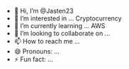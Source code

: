 - 👋 Hi, I’m @Jasten23
- 👀 I’m interested in ... Cryptocurrency 
- 🌱 I’m currently learning ... AWS 
- 💞️ I’m looking to collaborate on ...
- 📫 How to reach me ... 
- 😄 Pronouns: ...
- ⚡ Fun fact: ...

<!---
Jasten23/Jasten23 is a ✨ special ✨ repository because its `README.md` (this file) appears on your GitHub profile.
You can click the Preview link to take a look at your changes.
--->

